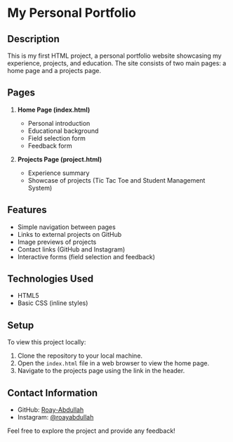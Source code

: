 # My Personal Portfolio

## Description
This is my first HTML project, a personal portfolio website showcasing my experience, projects, and education. The site consists of two main pages: a home page and a projects page.

## Pages
1. **Home Page (index.html)**
   - Personal introduction
   - Educational background
   - Field selection form
   - Feedback form

2. **Projects Page (project.html)**
   - Experience summary
   - Showcase of projects (Tic Tac Toe and Student Management System)

## Features
- Simple navigation between pages
- Links to external projects on GitHub
- Image previews of projects
- Contact links (GitHub and Instagram)
- Interactive forms (field selection and feedback)

## Technologies Used
- HTML5
- Basic CSS (inline styles)

## Setup
To view this project locally:
1. Clone the repository to your local machine.
2. Open the `index.html` file in a web browser to view the home page.
3. Navigate to the projects page using the link in the header.

## Contact Information
- GitHub: [Roay-Abdullah](https://github.com/Roay-Abdullah?tab=repositories)
- Instagram: [@roayabdullah](https://www.instagram.com/roayabdullah?igsh=OWNya3ZycG93a2lx)

Feel free to explore the project and provide any feedback!
